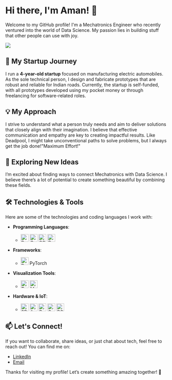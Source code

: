 # Hi there, I'm Aman! 👋

Welcome to my GitHub profile! I'm a Mechatronics Engineer who recently ventured into the world of Data Science. My passion lies in building stuff that other people can use with joy.

![](https://komarev.com/ghpvc/?username=doubleCradle&style=flat-square)

## 🚗 My Startup Journey

I run a **4-year-old startup** focused on manufacturing electric automobiles. As the sole technical person, I design and fabricate prototypes that are robust and reliable for Indian roads. Currently, the startup is self-funded, with all prototypes developed using my pocket money or through freelancing for software-related roles. 

## 💡 My Approach

I strive to understand what a person truly needs and aim to deliver solutions that closely align with their imagination. I believe that effective communication and empathy are key to creating impactful results. Like Deadpool, I might take unconventional paths to solve problems, but I always get the job done!"Maximum Effort!"

## 🌱 Exploring New Ideas

I’m excited about finding ways to connect Mechatronics with Data Science. I believe there’s a lot of potential to create something beautiful by combining these fields.

## 🛠️ Technologies & Tools

Here are some of the technologies and coding languages I work with:

- **Programming Languages**:
  - <img src="https://upload.wikimedia.org/wikipedia/commons/c/c3/Python-logo-notext.svg" alt="Python" width="24" height="24"> <img src="https://upload.wikimedia.org/wikipedia/commons/1/18/C_Programming_Language.svg" alt="C" width="24" height="24"> <img src="https://www.svgrepo.com/show/303251/mysql-logo.svg" alt="SQL" width="24" height="24"> <img src="https://www.svgrepo.com/show/353478/bash-icon.svg" alt="Bash" width="24" height="24">

- **Frameworks**:
  - <img src="https://www.svgrepo.com/show/354240/pytorch.svg" alt="PyTorch" width="24" height="24"> PyTorch

- **Visualization Tools**:
  - <img src="https://www.tableau.com/sites/default/files/pages/tableau_logo.png" alt="Tableau" width="24" height="24"> <img src="https://matplotlib.org/_static/logo_dark.svg" alt="MatPlotlib" width="24" height="24">
 
- **Hardware & IoT**:
  - <img src="https://www.svgrepo.com/show/207054/3d-printer.svg" alt="3D Printing" width="24" height="24"> <img src="https://upload.wikimedia.org/wikipedia/commons/8/87/Arduino_Logo.svg" alt="Arduino" width="24" height="24"> <img src="https://www.svgrepo.com/show/354258/raspberry-pi.svg" alt="Raspberry Pi" width="24" height="24"> <img src="https://www.svgrepo.com/show/469825/smart-house.svg" alt="Sensors/Automation" width="24" height="24"> <img src="https://www.svgrepo.com/show/474770/circuit.svg" alt="PCBs" width="24" height="24">

## 📫 Let's Connect!

If you want to collaborate, share ideas, or just chat about tech, feel free to reach out! You can find me on:

- [LinkedIn](https://www.linkedin.com/in/iamagrawalaman) <!-- Replace with your LinkedIn profile link -->
- [Email](brutalbaniya@duck.com)

Thanks for visiting my profile! Let’s create something amazing together! 🚀
